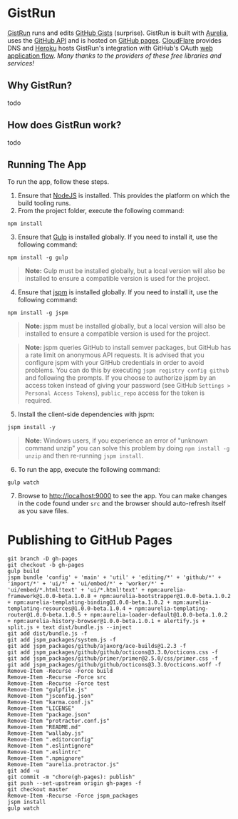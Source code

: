 # GistRun

[GistRun](https://gist.run) runs and edits [GitHub Gists](https://gist.github.com/) (surprise). GistRun is built with [Aurelia](http://aurelia.io), uses the [GitHub API](https://developer.github.com/v3/) and is hosted on [GitHub pages](https://pages.github.com/). [CloudFlare](https://www.cloudflare.com/) provides DNS and [Heroku](https://www.heroku.com/) hosts GistRun's integration with GitHub's OAuth [web application flow](https://developer.github.com/v3/oauth/#web-application-flow).
*Many thanks to the providers of these free libraries and services!*

## Why GistRun?

todo

## How does GistRun work?

todo

## Running The App

To run the app, follow these steps.

1. Ensure that [NodeJS](http://nodejs.org/) is installed. This provides the platform on which the build tooling runs.
2. From the project folder, execute the following command:

  ```shell
  npm install
  ```
3. Ensure that [Gulp](http://gulpjs.com/) is installed globally. If you need to install it, use the following command:

  ```shell
  npm install -g gulp
  ```
  > **Note:** Gulp must be installed globally, but a local version will also be installed to ensure a compatible version is used for the project.
4. Ensure that [jspm](http://jspm.io/) is installed globally. If you need to install it, use the following command:

  ```shell
  npm install -g jspm
  ```
  > **Note:** jspm must be installed globally, but a local version will also be installed to ensure a compatible version is used for the project.

  > **Note:** jspm queries GitHub to install semver packages, but GitHub has a rate limit on anonymous API requests. It is advised that you configure jspm with your GitHub credentials in order to avoid problems. You can do this by executing `jspm registry config github` and following the prompts. If you choose to authorize jspm by an access token instead of giving your password (see GitHub `Settings > Personal Access Tokens`), `public_repo` access for the token is required.
5. Install the client-side dependencies with jspm:

  ```shell
  jspm install -y
  ```
  >**Note:** Windows users, if you experience an error of "unknown command unzip" you can solve this problem by doing `npm install -g unzip` and then re-running `jspm install`.
6. To run the app, execute the following command:

  ```shell
  gulp watch
  ```
7. Browse to [http://localhost:9000](http://localhost:9000) to see the app. You can make changes in the code found under `src` and the browser should auto-refresh itself as you save files.


# Publishing to GitHub Pages

```shell
git branch -D gh-pages
git checkout -b gh-pages
gulp build
jspm bundle 'config' + 'main' + 'util' + 'editing/*' + 'github/*' + 'import/*' + 'ui/*' + 'ui/embed/*' + 'worker/*' + 'ui/embed/*.html!text' + 'ui/*.html!text' + npm:aurelia-framework@1.0.0-beta.1.0.8 + npm:aurelia-bootstrapper@1.0.0-beta.1.0.2 + npm:aurelia-templating-binding@1.0.0-beta.1.0.2 + npm:aurelia-templating-resources@1.0.0-beta.1.0.4 + npm:aurelia-templating-router@1.0.0-beta.1.0.5 + npm:aurelia-loader-default@1.0.0-beta.1.0.2 + npm:aurelia-history-browser@1.0.0-beta.1.0.1 + alertify.js + split.js + text dist/bundle.js --inject
git add dist/bundle.js -f
git add jspm_packages/system.js -f
git add jspm_packages/github/ajaxorg/ace-builds@1.2.3 -f
git add jspm_packages/github/github/octicons@3.3.0/octicons.css -f
git add jspm_packages/github/primer/primer@2.5.0/css/primer.css -f
git add jspm_packages/github/github/octicons@3.3.0/octicons.woff -f
Remove-Item -Recurse -Force build
Remove-Item -Recurse -Force src
Remove-Item -Recurse -Force test
Remove-Item "gulpfile.js"
Remove-Item "jsconfig.json"
Remove-Item "karma.conf.js"
Remove-Item "LICENSE"
Remove-Item "package.json"
Remove-Item "protractor.conf.js"
Remove-Item "README.md"
Remove-Item "wallaby.js"
Remove-Item ".editorconfig"
Remove-Item ".eslintignore"
Remove-Item ".eslintrc"
Remove-Item ".npmignore"
Remove-Item "aurelia.protractor.js"
git add -u
git commit -m "chore(gh-pages): publish"
git push --set-upstream origin gh-pages -f
git checkout master
Remove-Item -Recurse -Force jspm_packages
jspm install
gulp watch
```
